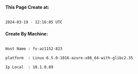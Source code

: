 
   
#### This Page Create at:

```bash

2024-03-19 - 12:16:05 UTC

```

#### Create By Machine:

```bash

Host Name : fv-az1152-823

platform  : Linux-6.5.0-1016-azure-x86_64-with-glibc2.35

Ip Local  : 10.1.0.89

```

